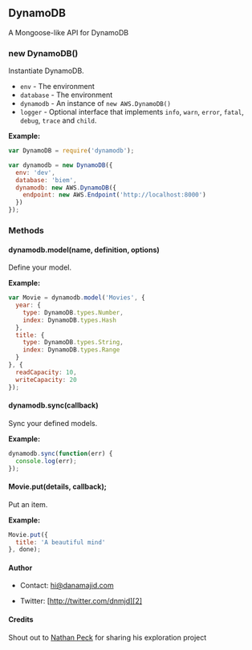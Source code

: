 ## DynamoDB

A Mongoose-like API for DynamoDB

### new DynamoDB()

Instantiate DynamoDB.

* `env` - The environment
* `database` - The environment
* `dynamodb` - An instance of `new AWS.DynamoDB()`
* `logger` - Optional interface that implements `info`, `warn`, `error`, `fatal`, `debug`, `trace` and `child`.

__Example:__

```js
var DynamoDB = require('dynamodb');

var dynamodb = new DynamoDB({
  env: 'dev',
  database: 'biem',
  dynamodb: new AWS.DynamoDB({
    endpoint: new AWS.Endpoint('http://localhost:8000')
  })
});
```

### Methods

#### dynamodb.model(name, definition, options)

Define your model.

__Example:__

```js
var Movie = dynamodb.model('Movies', {
  year: {
    type: DynamoDB.types.Number,
    index: DynamoDB.types.Hash
  },
  title: {
    type: DynamoDB.types.String,
    index: DynamoDB.types.Range
  }
}, {
  readCapacity: 10,
  writeCapacity: 20
});
```


#### dynamodb.sync(callback)

Sync your defined models.

__Example:__

```js
dynamodb.sync(function(err) {
  console.log(err);
});
```


#### Movie.put(details, callback);

Put an item.

__Example:__

```js
Movie.put({
  title: 'A beautiful mind'
}, done);
```

#### Author

* Contact: [hi@danamajid.com][1]
* Twitter: [http://twitter.com/dnmjd][2] 

  [1]: mailto:hi@danamajid.com
  [2]: http://twitter.com/dnmjd


#### Credits

Shout out to [Nathan Peck](https://github.com/nathanpeck) for sharing his exploration project
